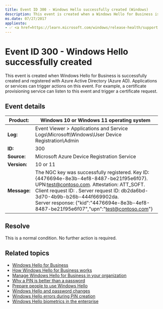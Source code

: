 ```yaml
---
title: Event ID 300 - Windows Hello successfully created (Windows)
description: This event is created when a Windows Hello for Business is successfully created and registered with Azure Active Directory (Azure AD).
ms.date: 07/27/2017
appliesto: 
- ✅ <a href=https://learn.microsoft.com/windows/release-health/supported-versions-windows-client target=_blank>Windows 10 and later</a>
---
```


# Event ID 300 - Windows Hello successfully created

This event is created when Windows Hello for Business is successfully created and registered with Azure Active Directory (Azure AD). Applications or services can trigger actions on this event. For example, a certificate provisioning service can listen to this event and trigger a certificate request.

## Event details

| **Product:** |                                                                                                                                            Windows 10 or Windows 11 operating system                                                                                                                                            |
|--------------|-------------------------------------------------------------------------------------------------------------------------------------------------------------------------------------------------------------------------------------------------------------------------------------------------------------------|
| **Log:**     | Event Viewer > Applications and Service Logs\Microsoft\Windows\User Device Registration\Admin |
|   **ID:**    |                                                                                                                                                        300                                                                                                                                                        |
| **Source:**  |                                                                                                                                    Microsoft Azure Device Registration Service                                                                                                                                    |
| **Version:** |                                                                                                                                                        10    or 11                                                                                                                                                     |
| **Message:** | The NGC key was successfully registered. Key ID: {4476694e-8e3b-4ef8-8487-be21f95e6f07}. UPN:test@contoso.com. Attestation: ATT\_SOFT. Client request ID: . Server request ID: db2da6bd-3d70-4b9b-b26b-444f669902da.</br>Server response: {"kid":"4476694e-8e3b-4ef8-8487-be21f95e6f07","upn":"test@contoso.com"} |
 
## Resolve

This is a normal condition. No further action is required.

## Related topics

- [Windows Hello for Business](hello-identity-verification.md)
- [How Windows Hello for Business works](hello-how-it-works.md)
- [Manage Windows Hello for Business in your organization](hello-manage-in-organization.md)
- [Why a PIN is better than a password](hello-why-pin-is-better-than-password.md)
- [Prepare people to use Windows Hello](hello-prepare-people-to-use.md)
- [Windows Hello and password changes](hello-and-password-changes.md)
- [Windows Hello errors during PIN creation](/troubleshoot/windows-client/user-profiles-and-logon/windows-hello-errors-during-pin-creation-in-windows-10)
- [Windows Hello biometrics in the enterprise](hello-biometrics-in-enterprise.md)
